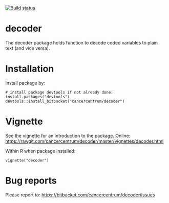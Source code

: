 [![Build status](https://ci.appveyor.com/api/projects/status/3xomdnvdgw5a7dxm?svg=true)](https://ci.appveyor.com/project/erik_bulow/decoder)

decoder
==========


The decoder package holds function to decode coded variables to plain text (and vice versa).

# Installation

Install package by:
```
# install package devtools if not already done:
install.packages("devtools")
devtools::install_bitbucket("cancercentrum/decoder")
```


# Vignette
See the vignette for an introduction to the package.
Online: https://rawgit.com/cancercentrum/decoder/master/vignettes/decoder.html

Within R when package installed:
```
vignette("decoder")
```


# Bug reports
Please report to:
https://bitbucket.com/cancercentrum/decoder/issues
